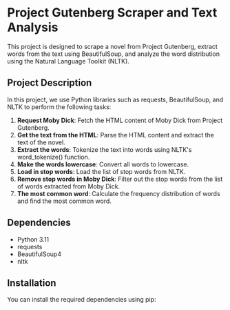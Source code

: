 # Project Gutenberg Scraper and Text Analysis

This project is designed to scrape a novel from Project Gutenberg, extract words from the text using BeautifulSoup, and analyze the word distribution using the Natural Language Toolkit (NLTK).

## Project Description

In this project, we use Python libraries such as requests, BeautifulSoup, and NLTK to perform the following tasks:

1. **Request Moby Dick**: Fetch the HTML content of Moby Dick from Project Gutenberg.
2. **Get the text from the HTML**: Parse the HTML content and extract the text of the novel.
3. **Extract the words**: Tokenize the text into words using NLTK's word_tokenize() function.
4. **Make the words lowercase**: Convert all words to lowercase.
5. **Load in stop words**: Load the list of stop words from NLTK.
6. **Remove stop words in Moby Dick**: Filter out the stop words from the list of words extracted from Moby Dick.
7. **The most common word**: Calculate the frequency distribution of words and find the most common word.

## Dependencies

- Python 3.11
- requests
- BeautifulSoup4
- nltk

## Installation

You can install the required dependencies using pip:

